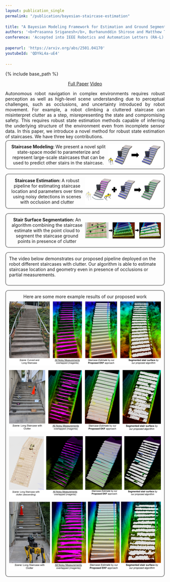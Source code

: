 ```yaml
---
layout: publication_single
permalink: "/publication/bayesian-staircase-estimation"

title: "A Bayesian Modeling Framework for Estimation and Ground Segmentation of Cluttered Staircases"
authors: '<b>Prasanna Sriganesh</b>, Burhanunddin Shirose and Matthew Travers'
conference: 'Accepted into IEEE Robotics and Automation Letters (RA-L) 2025'

paperurl: 'https://arxiv.org/abs/2501.04170'
youtubeId: 'QDYkL4a-uE4'

---
```

{% include base_path %}

<p style="text-align: center; margin-top: 0em; margin-bottom: 0em;"> <a href="{{ page.paperurl }}" rel="permalink" class="btn2" target="_blank">Full Paper</a>  <a href="https://youtu.be/{{ page.youtubeId }}" rel="permalink" class="btn2" target="_blank" >Video</a></p>

<p style="margin-bottom: 0.25em; text-align: justify;">
Autonomous robot navigation in complex environments requires robust perception as well as high-level scene understanding due to perceptual challenges, such as occlusions, and uncertainty introduced by robot movement. For example, a robot climbing a cluttered staircase can misinterpret clutter as a step, misrepresenting the state and compromising safety. This requires robust state estimation methods capable of inferring the underlying structure of the environment even from incomplete sensor data. In this paper, we introduce a novel method for robust state estimation of staircases. We have three key contributions.
</p>

<div class="container3" style="display: flex; align-items: center; margin-bottom: 1em; flex-direction: row;  border: 2px solid #888; padding: 10px; border-radius: calc(0.5vw + 5px);">
    <div class="clearfix" style="text-align: center">
       <b> Staircase Modeling: </b> We present a novel split state-space model to parameterize and represent large-scale staircases that can be used to predict other stairs in the staircase. 
    </div>
    <img class="project_pic" style="width: 35%; height: auto; float: right; object-fit: contain; border-radius:2%" src="/images/bayesian_staircase/modeling.png" alt="" />
</div>

<div class="container3" style="display: flex; align-items: center;  margin-bottom: 1em; flex-direction: row; border: 2px solid #888; padding: 10px; border-radius: calc(0.5vw + 5px);">
     <div class="clearfix" style="text-align: center">
       <b> Staircase Estimation: </b> A robust pipeline for estimating staircase location and parameters over time using noisy detections in scenes with occlusion and clutter
    </div>
    <img class="project_pic" style="width: 50%; height: auto; float: right; object-fit: contain; border-radius:2%" src="/images/bayesian_staircase/estimation.jpg" alt="" />
</div>

<div class="container3" style="display: flex; align-items: center; margin-bottom: 1em; flex-direction: row; border: 2px solid #888; padding: 10px; border-radius: calc(0.5vw + 5px);">
    <div class="clearfix" style="text-align: center">
       <b> Stair Surface Segmentation: </b> An algorithm combining the staircase estimate with the point cloud to segment the staircase ground points in presence of clutter
    </div>
    <img class="project_pic" style="width: 50%; height: auto; float: right; object-fit: contain; border-radius:2%" src="/images/bayesian_staircase/segmentation.png" alt="" />
</div>

<div class="container3" style="display: flex; align-items: center; flex-direction:column;  margin-bottom: 1em; border: 2px solid #888; padding: 10px; border-radius: calc(0.5vw + 5px);">
    <div class="clearfix">
       The video below demonstrates our proposed pipeline deployed on the robot different staircases with clutter. Our algorithm is able to estimate staircase location and geometry even in presence of occlusions or partial measurements. 
    </div>
    <img class="project_pic" style="width: 60%; height: auto; object-fit: contain; border-radius:2%; margin: 0.5em" src="/images/bayesian_staircase/bse_result_animation.gif" alt="" />
</div>

<div class="container3" style="display: flex; align-items: center;  flex-direction:column; border: 2px solid #888; padding: 10px; border-radius: calc(0.5vw + 5px);">
    <div class="clearfix">
      Here are some more example results of our proposed work
    </div>
    <img class="project_pic" style="width: 60vw; height: auto; object-fit: contain; margin: 0.5em" src="/images/bayesian_staircase/bse_result1.PNG" alt="" />
    <img class="project_pic" style="width: 60vw; height: auto; object-fit: contain; margin: 0.5em" src="/images/bayesian_staircase/bse_result2.PNG" alt="" />
    <img class="project_pic" style="width: 60vw; height: auto; object-fit: contain; margin: 0.5em" src="/images/bayesian_staircase/bse_result3.PNG" alt="" />
    <img class="project_pic" style="width: 60vw; height: auto; object-fit: contain; margin: 0.5em" src="/images/bayesian_staircase/bse_result4.PNG" alt="" />
</div>


